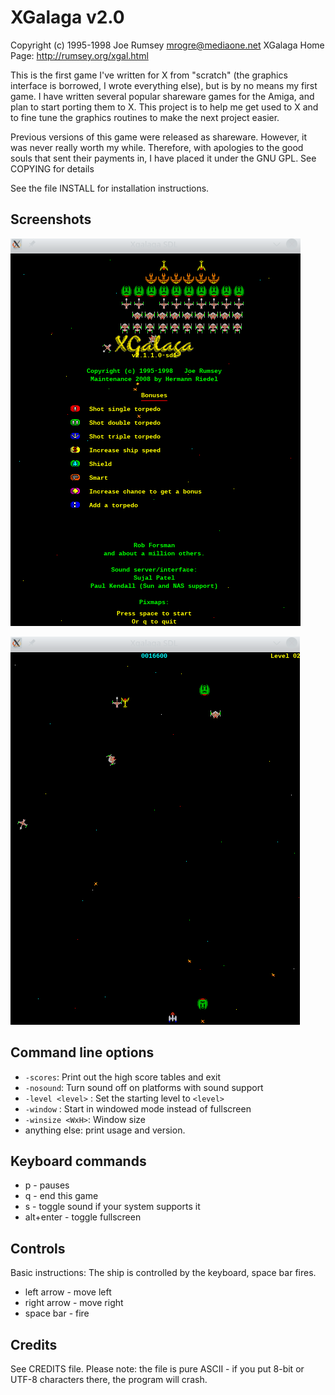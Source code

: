# XGalaga v2.0

Copyright (c) 1995-1998 Joe Rumsey  <mrogre@mediaone.net>
XGalaga Home Page: <http://rumsey.org/xgal.html>

This is the first game I've written for X from "scratch" (the
graphics interface is borrowed, I wrote everything else), but is by no
means my first game.  I have written several popular shareware games
for the Amiga, and plan to start porting them to X.  This project is
to help me get used to X and to fine tune the graphics routines to
make the next project easier.

Previous versions of this game were released as shareware.  However,
it was never really worth my while.  Therefore, with apologies to the
good souls that sent their payments in, I have placed it under the GNU
GPL.  See COPYING for details

See the file INSTALL for installation instructions.

## Screenshots

![Screenshot of title](images/screenshot_title.png "Screenshot of title")

![Screenshot of game](images/screenshot_game.png "Screenshot of game")

## Command line options

 * `-scores`:              Print out the high score tables and exit
 * `-nosound`:             Turn sound off on platforms with sound support
 * `-level <level>` :       Set the starting level to `<level>`
 * `-window` :              Start in windowed mode instead of fullscreen
 * `-winsize <WxH>`:       Window size
 * anything else:        print usage and version.


## Keyboard commands

 *  p - pauses
 *  q - end this game
 *  s - toggle sound if your system supports it
 *  alt+enter - toggle fullscreen

## Controls 

Basic instructions: The ship is controlled by the keyboard, space bar fires.

 * left arrow  - move left
 * right arrow - move right
 * space bar   - fire

## Credits

See CREDITS file. Please note: the file is pure ASCII - if you put 8-bit or UTF-8 characters there, the program will crash.
   
